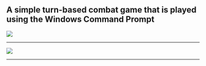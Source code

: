 <h2>A simple turn-based combat game that is played using the Windows Command Prompt</h2>


<img src="https://i.imgur.com/HMRuPXl.png">

<hr>

<img src="https://i.imgur.com/WEdbjmx.png">

<hr>
